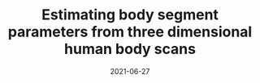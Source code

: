 ---
title: "Estimating body segment parameters from three dimensional human body scans"
collection: publications
permalink: /publication/P4-2021-BSP
date: 2021-06-27
venue: 'Engineering'
paperurl: 'https://www.biorxiv.org/content/10.1101/2021.06.06.445011v1.full.pdf'
link: 'https://www.biorxiv.org/content/10.1101/2021.06.06.445011v1'
github: 'https://github.com/pkudzia/Paper-BodySegmentParameter'
citation: '<b>Kudzia P.</b>, Jackson E. , Dumas G. Estimating body segment parameters from three-dimensional human body scans (PrePrint: bioRxiv | in review ). <b>2021</b>'
---
